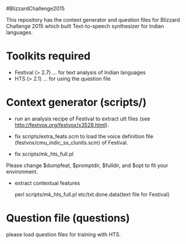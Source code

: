 #BlizzardChallenge2015

This repository has the context generator and question files for Blizzard Challenge 2015 
which built Text-to-speech synthesizer for Indian languages.

# Toolkits required
* Festival (> 2.7) ... for text analysis of Indian languages
* HTS (> 2.1) ... for using the question file

# Context generator (scripts/)
* run an analysis recipe of Festival to extract utt files (see <http://festvox.org/festvox/x3528.html>).

* fix scripts/extra_feats.scm to load the voice definition file (festvox/cmu_indic_ss_clunits.scm) of Festival.

* fix scripts/mk_hts_full.pl

Please change $dumpfeat, $promptdir, $fulldir, and $opt to fit your environment.

* extract contextual features

    perl scripts/mk_hts_full.pl etc/txt.done.data(text file for Festival)

# Question file (questions)
please load question files for training with HTS.

